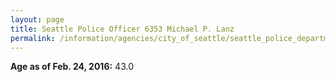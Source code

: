 ```yaml
---
layout: page
title: Seattle Police Officer 6353 Michael P. Lanz
permalink: /information/agencies/city_of_seattle/seattle_police_department/copbook/6353/
---
```


**Age as of Feb. 24, 2016:** 43.0
